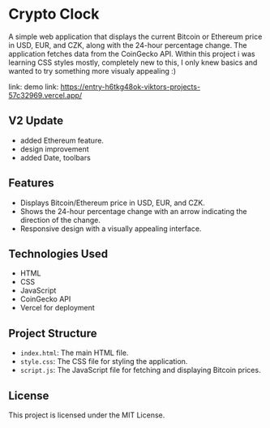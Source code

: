 # Crypto Clock

A simple web application that displays the current Bitcoin or Ethereum price in USD, EUR, and CZK, along with the 24-hour percentage change. The application fetches data from the CoinGecko API.
Within this project i was learning CSS styles mostly, completely new to this, I only knew basics and wanted to try something more visualy appealing :)

link: demo link: https://entry-h6tkg48ok-viktors-projects-57c32969.vercel.app/ 

## V2 Update
- added Ethereum feature.
- design improvement
- added Date, toolbars

## Features

- Displays Bitcoin/Ethereum price in USD, EUR, and CZK.
- Shows the 24-hour percentage change with an arrow indicating the direction of the change.
- Responsive design with a visually appealing interface.

## Technologies Used

- HTML
- CSS
- JavaScript
- CoinGecko API
- Vercel for deployment

## Project Structure

- `index.html`: The main HTML file.
- `style.css`: The CSS file for styling the application.
- `script.js`: The JavaScript file for fetching and displaying Bitcoin prices.

## License

This project is licensed under the MIT License. 
